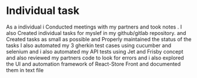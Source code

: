 # Individual task
As a individual i Conducted meetings with my partners and took notes . I also Created individual tasks for myslef in my github/gitlab repository. and Created tasks as
small as possible and Properly maintained the status of the tasks
I also automated my 3 gherkin test cases using cucumber and selenium and i also automated my API tests using Jet and Frisby concept and also reviewed my partners code to
look for errors and i also explored the UI and automation framework of React-Store Front and documented them in text file
